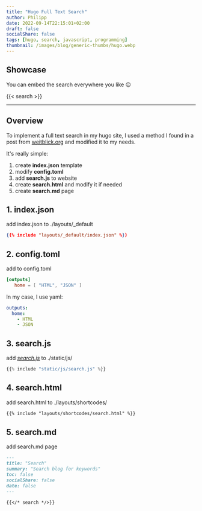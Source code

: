 ```yaml
---
title: "Hugo Full Text Search"
author: Philipp
date: 2022-09-14T22:15:01+02:00
draft: false
socialShare: false
tags: [hugo, search, javascript, programming]
thumbnail: /images/blog/generic-thumbs/hugo.webp
---
```


## Showcase
You can embed the search everywhere you like 😉

{{< search >}}
<hr>

## Overview

To implement a full text search in my hugo site, I used a method I found in a post from [weitblick.org](https://weitblick.org/post/simple-static-site-search-hugo-jamstack/) and modified it to my needs.

It's really simple:


1. create **index.json** template
2. modify **config.toml**
3. add **search.js** to website
4. create **search.html** and modify it if needed
5. create **search.md** page

## 1. index.json
add index.json to ./layouts/_default

```json
{{% include "layouts/_default/index.json" %}}
```

## 2. config.toml
add to config.toml

```toml
[outputs]
   home = [ "HTML", "JSON" ]
```

In my case, I use yaml:

```yaml
outputs:
  home:
    - HTML
    - JSON
```

## 3. search.js
add [*search.js*](/js/search.js) to ./static/js/

```javascript
{{% include "static/js/search.js" %}}
```

## 4. search.html
add search.html to ./layouts/shortcodes/ 

```html
{{% include "layouts/shortcodes/search.html" %}}
```

## 5. search.md
add search.md page

```md
---
title: "Search"
summary: "Search blog for keywords"
toc: false
socialShare: false
date: false
---

{{</* search */>}}

```